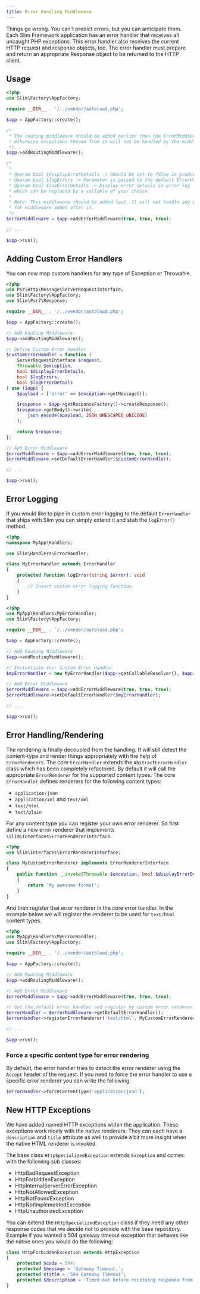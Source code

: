 ```yaml
---
title: Error Handling Middleware
---
```


Things go wrong. You can't predict errors, but you can anticipate them. Each Slim Framework application has an error handler that receives all uncaught PHP exceptions. This error handler also receives the current HTTP request and response objects, too. The error handler must prepare and return an appropriate Response object to be returned to the HTTP client.

## Usage
```php
<?php
use Slim\Factory\AppFactory;

require __DIR__ . '/../vendor/autoload.php';

$app = AppFactory::create();

/*
 * The routing middleware should be added earlier than the ErrorMiddleware
 * Otherwise exceptions thrown from it will not be handled by the middleware
 */
$app->addRoutingMiddleware();

/*
 * 
 * @param bool $displayErrorDetails -> Should be set to false in production
 * @param bool $logErrors -> Parameter is passed to the default ErrorHandler
 * @param bool $logErrorDetails -> Display error details in error log
 * which can be replaced by a callable of your choice.
 * 
 * Note: This middleware should be added last. It will not handle any exceptions/errors
 * for middleware added after it.
 */
$errorMiddleware = $app->addErrorMiddleware(true, true, true);

// ...

$app->run();
```

## Adding Custom Error Handlers
You can now map custom handlers for any type of Exception or Throwable.
```php
<?php
use Psr\Http\Message\ServerRequestInterface;
use Slim\Factory\AppFactory;
use Slim\Psr7\Response;

require __DIR__ . '/../vendor/autoload.php';

$app = AppFactory::create();

// Add Routing Middleware
$app->addRoutingMiddleware();

// Define Custom Error Handler
$customErrorHandler = function (
    ServerRequestInterface $request,
    Throwable $exception,
    bool $displayErrorDetails,
    bool $logErrors,
    bool $logErrorDetails
) use ($app) {
    $payload = ['error' => $exception->getMessage()];

    $response = $app->getResponseFactory()->createResponse();
    $response->getBody()->write(
        json_encode($payload, JSON_UNESCAPED_UNICODE)
    );

    return $response;
};

// Add Error Middleware
$errorMiddleware = $app->addErrorMiddleware(true, true, true);
$errorMiddleware->setDefaultErrorHandler($customErrorHandler);

// ...

$app->run();
```

## Error Logging
If you would like to pipe in custom error logging to the default `ErrorHandler` that ships with Slim you can simply extend it and stub the `logError()` method.

```php
<?php
namespace MyApp\Handlers;

use Slim\Handlers\ErrorHandler;

class MyErrorHandler extends ErrorHandler
{
    protected function logError(string $error): void
    {
        // Insert custom error logging function.
    }
}
```

```php
<?php
use MyApp\Handlers\MyErrorHandler;
use Slim\Factory\AppFactory;

require __DIR__ . '/../vendor/autoload.php';

$app = AppFactory::create();

// Add Routing Middleware
$app->addRoutingMiddleware();

// Instantiate Your Custom Error Handler
$myErrorHandler = new MyErrorHandler($app->getCallableResolver(), $app->getResponseFactory());

// Add Error Middleware
$errorMiddleware = $app->addErrorMiddleware(true, true, true);
$errorMiddleware->setDefaultErrorHandler($myErrorHandler);

// ...

$app->run();
```

## Error Handling/Rendering
The rendering is finally decoupled from the handling.
It will still detect the content-type and render things appropriately with the help of `ErrorRenderers`.
The core `ErrorHandler` extends the `AbstractErrorHandler` class which has been completely refactored.
By default it will call the appropriate `ErrorRenderer` for the supported content types. The core
`ErrorHandler` defines renderers for the following content types:
- `application/json`
- `application/xml` and `text/xml`
- `text/html`
- `text/plain`

For any content type you can register your own error renderer. So first define a new error renderer
that implements `\Slim\Interfaces\ErrorRendererInterface`.

```php
<?php
use Slim\Interfaces\ErrorRendererInterface;

class MyCustomErrorRenderer implements ErrorRendererInterface
{
    public function __invoke(Throwable $exception, bool $displayErrorDetails): string
    {
        return 'My awesome format';
    }
}
```

And then register that error renderer in the core error handler. In the example below we
will register the renderer to be used for `text/html` content types.
```php
<?php
use MyApp\Handlers\MyErrorHandler;
use Slim\Factory\AppFactory;

require __DIR__ . '/../vendor/autoload.php';

$app = AppFactory::create();

// Add Routing Middleware
$app->addRoutingMiddleware();

// Add Error Middleware
$errorMiddleware = $app->addErrorMiddleware(true, true, true);

// Get the default error handler and register my custom error renderer.
$errorHandler = $errorMiddleware->getDefaultErrorHandler();
$errorHandler->registerErrorRenderer('text/html', MyCustomErrorRenderer::class);

// ...

$app->run();
```

### Force a specific content type for error rendering
By default, the error handler tries to detect the error renderer using the `Accept` header of the
request. If you need to force the error handler to use a specific error renderer you can 
write the following.

```php
$errorHandler->forceContentType('application/json');
```

## New HTTP Exceptions
We have added named HTTP exceptions within the application. These exceptions work nicely with the native renderers. They can each have a `description` and `title` attribute as well to provide a bit more insight when the native HTML renderer is invoked. 

The base class `HttpSpecializedException` extends `Exception` and comes with the following sub classes:
* HttpBadRequestException
* HttpForbiddenException
* HttpInternalServerErrorException
* HttpNotAllowedException
* HttpNotFoundException
* HttpNotImplementedException
* HttpUnauthorizedException

You can extend the `HttpSpecializedException` class if they need any other response codes that we decide not to provide with the base repository. Example if you wanted a 504 gateway timeout exception that behaves like the native ones you would do the following:
```php
class HttpForbiddenException extends HttpException
{
    protected $code = 504;
    protected $message = 'Gateway Timeout.';
    protected $title = '504 Gateway Timeout';
    protected $description = 'Timed out before receiving response from the upstream server.';
}
```
